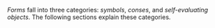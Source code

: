  

*Forms* fall into three categories: *symbols*, *conses*, and *self-evaluating objects*. The following sections explain these categories. 


